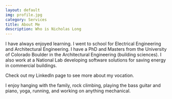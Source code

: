 ```yaml
---
layout: default
img: profile.jpg
category: Services
title: About Me
description: Who is Nicholas Long
---
```

  
I have always enjoyed learning. I went to school for Electrical Engineering and Architectural Engineering. I have a PhD and Masters from the University of Colorado Boulder in the Architectural Engineering (building sciences). I also work at a National Lab developing software solutions for saving energy in commercial buildings. 

Check out my LinkedIn page to see more about my vocation.

I enjoy hanging with the family, rock climbing, playing the bass guitar and piano, yoga, running, and working on anything mechanical.
